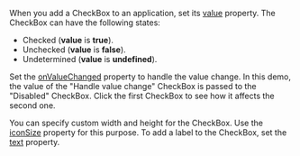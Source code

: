 When you add a CheckBox to an application, set its [value](/Documentation/ApiReference/UI_Components/dxCheckBox/Configuration/#value) property. The CheckBox can have the following states: 

- Checked (**value** is **true**).
- Unchecked (**value** is **false**).
- Undetermined (**value** is **undefined**).

Set the [onValueChanged](/Documentation/ApiReference/UI_Components/dxCheckBox/Configuration/#onValueChanged) property to handle the value change. In this demo, the value of the "Handle value change" CheckBox is passed to the "Disabled" CheckBox. Click the first CheckBox to see how it affects the second one.

You can specify custom width and height for the CheckBox. Use the [iconSize](/Documentation/ApiReference/UI_Components/dxCheckBox/Configuration/#iconSize) property for this purpose. To add a label to the CheckBox, set the [text](/Documentation/ApiReference/UI_Components/dxCheckBox/Configuration/#text) property.